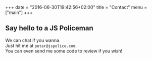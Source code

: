 +++
date = "2016-06-30T19:42:56+02:00"
title = "Contact"
menu = ["main"]
+++

## Say hello to a JS Policeman

We can chat if you wanna.  
Just hit me at `petar@jspolice.com`.  
You can even send me some code to review if you wish!